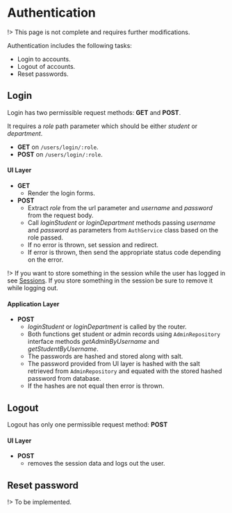 # Authentication

!> This page is not complete and requires further modifications.

Authentication includes the following tasks:
- Login to accounts.
- Logout of accounts.
- Reset passwords.

## Login

Login has two permissible request methods: **GET** and **POST**.

It requires a _role_ path parameter which should be either _student_ or _department_.

- **GET** on `/users/login/:role`.
- **POST** on `/users/login/:role`.

#### UI Layer

- **GET**
  - Render the login forms.
- **POST**
  - Extract _role_ from the url parameter and _username_ and _password_ from the request body.
  - Call _loginStudent_ or _loginDepartment_ methods passing _username_ and _password_ as parameters 
    from `AuthService` class based on the role passed.
  - If no error is thrown, set session and redirect.
  - If error is thrown, then send the appropriate status code depending on the error.

!> If you want to store something in the session while the user has logged in see [Sessions]().
If you store something in the session be sure to remove it while logging out.

#### Application Layer

- **POST**
  - _loginStudent_ or _loginDepartment_ is called by the router.
  - Both functions get student or admin records using `AdminRepository` interface methods _getAdminByUsername_ 
    and _getStudentByUsername_.
  - The passwords are hashed and stored along with salt.
  - The password provided from UI layer is hashed with the salt retrieved from `AdminRepository` and equated with 
    the stored hashed password from database.
  - If the hashes are not equal then error is thrown.

## Logout

Logout has only one permissible request method: **POST**

#### UI Layer
- **POST**
  - removes the session data and logs out the user.

## Reset password

!> To be implemented.
